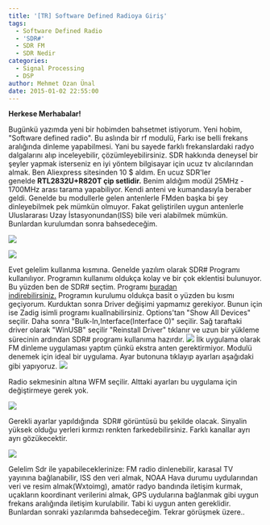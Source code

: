 ```yaml
---
title: '[TR] Software Defined Radioya Giriş'
tags:
  - Software Defined Radio
  - 'SDR#'
  - SDR FM
  - SDR Nedir
categories:
  - Signal Processing
  - DSP
author: Mehmet Ozan Ünal
date: 2015-01-02 22:55:00
---
```


**Herkese Merhabalar!**

Bugünkü yazımda yeni bir hobimden bahsetmet istiyorum. Yeni hobim, "Software
defined radio". Bu aslında bir rf modulü, Farkı ise belli frekans aralığında
dinleme yapabilmesi. Yani bu sayede farklı frekanslardaki radyo dalgalarını alıp
inceleyebilir, çözümleyebilirsiniz. SDR hakkında deneysel bir şeyler yapmak
isterseniz en iyi yöntem bilgisayar için ucuz tv alıcılarından almak. Ben
Aliexpress sitesinden 10 $ aldım. En ucuz SDR'ler genelde **RTL2832U+R820T çip
setlidir.** Benim aldığım modül 25MHz - 1700MHz arası tarama yapabiliyor. Kendi
anteni ve kumandasıyla beraber geldi. Genelde bu modullerle gelen antenlerle
FMden başka bi şey dinleyebilmek pek mümkün olmuyor. Fakat geliştirilen uygun
antenlerle Uluslararası Uzay İstasyonundan(ISS) bile veri alabilmek mümkün.
Bunlardan kurulumdan sonra bahsedeceğim.

![](https://1.bp.blogspot.com/-Zs-kbF0uC2U/VKX6zgnujoI/AAAAAAAAGWg/DqFsmZCoRq4/s720/image.jpg)

![](https://2.bp.blogspot.com/-0hbwFHwKuKg/VKX6y4BUu6I/AAAAAAAAGWY/N18flG1Ijb0/s720/IMG_20150102_033917.jpg)

Evet gelelim kullanma kısmına. Genelde yazılım olarak SDR# Programı
kullanılıyor. Programın kullanımı oldukça kolay ve bir çok eklentisi bulunuyor.
Bu yüzden ben de SDR# seçtim. Programı
[buradan indirebilirsiniz.](https://sdrsharp.com/#download) Programın kurulumu
oldukça basit o yüzden bu kısmı geçiyorum. Kurduktan sonra Driver değişimi
yapmamız gerekiyor. Bunun için ise Zadig isimli programı kuallnabilirsiniz.
Options'tan "Show All Devices" seçilir. Daha sonra "Bulk-In,Interface(Interface
0)" seçilir. Sağ taraftaki driver olarak "WinUSB" seçilir "Reinstall Driver"
tıklanır ve uzun bir yükleme sürecinin ardından SDR# programı kullanıma
hazırdır.
![](https://2.bp.blogspot.com/-F_xCxZ75r9s/VKX3u12Ir9I/AAAAAAAAGV8/YAZKHWAr-v8/s720/9.PNG)
İlk uygulama olarak FM dinleme uygulaması yaptım çünkü ekstra anten
gerektirmiyor. Modulü denemek için ideal bir uygulama. Ayar butonuna tıklayıp
ayarları aşağıdaki gibi yapıyoruz.
![](https://1.bp.blogspot.com/-XOHN-zCrE3Q/VKX3siViEEI/AAAAAAAAGVg/OuhlpJHD7Zg/s720/1.PNG)

Radio sekmesinin altına WFM seçilir. Alttaki ayarları bu uygulama için
değiştirmeye gerek yok.

![](https://2.bp.blogspot.com/-eYoALLjPkzM/VKX3s1H_djI/AAAAAAAAGVk/GRqjeP63n9w/s720/2.PNG)

Gerekli ayarlar yapıldığında  SDR# görüntüsü bu şekilde olacak. Sinyalin yüksek
olduğu yerleri kırmızı renkten farkedebilirsiniz. Farklı kanallar ayrı ayrı
gözükecektir.

![](https://3.bp.blogspot.com/-twmiINwRyXE/VKX3wAY-ChI/AAAAAAAAGWI/AqZzk8tUxsk/s720/3.PNG)

Gelelim Sdr ile yapabileceklerinize: FM radio dinlenebilir, karasal TV yayınına
bağlanabilir, ISS den veri almak, NOAA Hava durumu uydularından veri ve resim
almak(Wxtoimg), amatör radyo bandında iletişim kurmak, uçakların koordinant
verilerini almak, GPS uydularına bağlanmak gibi uygun frekans aralığında
iletişim kurulabilir. Tabi ki uygun anten gereklidir. Bunlardan sonraki
yazılarımda bahsedeceğim. Tekrar görüşmek üzere..
